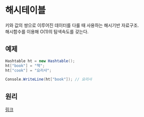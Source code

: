# 해시테이블
키와 값의 쌍으로 이루어진 데이터를 다룰 때 사용하는 해시기반 자료구조. <br/>
해시함수를 이용해 O(1)의 탐색속도를 갖는다. <br/>

## 예제
```cs
Hashtable ht = new Hashtable();
ht["book"] = "책";
ht["cook"] = "요리사";

Console.WriteLine(ht["book"]); // 요리사
```

## 원리
[링크](https://github.com/SuhYC/Lesson/blob/main/Data_Structure/Hashtable.md)
